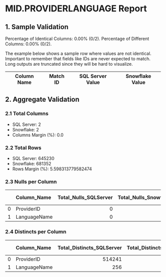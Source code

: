 # MID.PROVIDERLANGUAGE Report

## 1. Sample Validation

Percentage of Identical Columns: 0.00% (0/2).
Percentage of Different Columns: 0.00% (0/2).

The example below shows a sample row where values are not identical. Important to remember that fields like IDs are never expected to match. Long outputs are truncated since they will be hard to visualize.

| Column Name   | Match ID   | SQL Server Value   | Snowflake Value   |
|---------------|------------|--------------------|-------------------|

## 2. Aggregate Validation

### 2.1 Total Columns
- SQL Server: 2
- Snowflake: 2
- Columns Margin (%): 0.0

### 2.2 Total Rows
- SQL Server: 645230
- Snowflake: 681352
- Rows Margin (%): 5.598313779582474

### 2.3 Nulls per Column
|    | Column_Name   |   Total_Nulls_SQLServer |   Total_Nulls_Snowflake |   Margin (%) |
|---:|:--------------|------------------------:|------------------------:|-------------:|
|  0 | ProviderID    |                       0 |                       0 |            0 |
|  1 | LanguageName  |                       0 |                       0 |            0 |

### 2.4 Distincts per Column
|    | Column_Name   |   Total_Distincts_SQLServer |   Total_Distincts_Snowflake |   Margin (%) |
|---:|:--------------|----------------------------:|----------------------------:|-------------:|
|  0 | ProviderID    |                      514241 |                      525072 |          2.1 |
|  1 | LanguageName  |                         256 |                         224 |         12.5 |